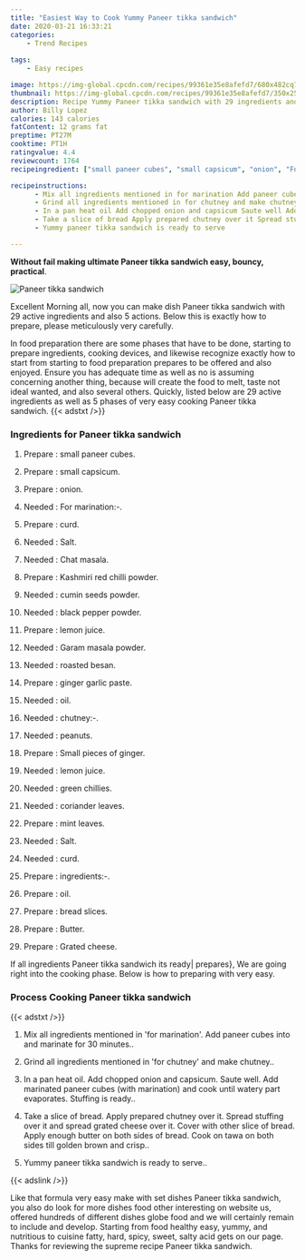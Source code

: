 ```yaml
---
title: "Easiest Way to Cook Yummy Paneer tikka sandwich"
date: 2020-03-21 16:33:21
categories:
    - Trend Recipes
    
tags:
    - Easy recipes

image: https://img-global.cpcdn.com/recipes/99361e35e8afefd7/680x482cq70/paneer-tikka-sandwich-recipe-main-photo.jpg
thumbnail: https://img-global.cpcdn.com/recipes/99361e35e8afefd7/350x250cq70/paneer-tikka-sandwich-recipe-main-photo.jpg
description: Recipe Yummy Paneer tikka sandwich with 29 ingredients and 5 stages of easy cooking.
author: Billy Lopez
calories: 143 calories
fatContent: 12 grams fat
preptime: PT27M
cooktime: PT1H
ratingvalue: 4.4
reviewcount: 1764
recipeingredient: ["small paneer cubes", "small capsicum", "onion", "For marination", "curd", "Salt", "Chat masala", "Kashmiri red chilli powder", "cumin seeds powder", "black pepper powder", "lemon juice", "Garam masala powder", "roasted besan", "ginger garlic paste", "oil", "chutney", "peanuts", "Small pieces of ginger", "lemon juice", "green chillies", "coriander leaves", "mint leaves", "Salt", "curd", "ingredients", "oil", "bread slices", "Butter", "Grated cheese"]

recipeinstructions: 
      - Mix all ingredients mentioned in for marination Add paneer cubes into and marinate for 30 minutes 
      - Grind all ingredients mentioned in for chutney and make chutney 
      - In a pan heat oil Add chopped onion and capsicum Saute well Add marinated paneer cubes with marination and cook until watery part evaporates Stuffing is ready 
      - Take a slice of bread Apply prepared chutney over it Spread stuffing over it and spread grated cheese over it Cover with other slice of bread Apply enough butter on both sides of bread Cook on tawa on both sides till golden brown and crisp 
      - Yummy paneer tikka sandwich is ready to serve

---
```




**Without fail making ultimate Paneer tikka sandwich easy, bouncy, practical**. 


![Paneer tikka sandwich](https://img-global.cpcdn.com/recipes/99361e35e8afefd7/680x482cq70/paneer-tikka-sandwich-recipe-main-photo.jpg "Paneer tikka sandwich")




Excellent Morning all, now you can make dish Paneer tikka sandwich with 29 active ingredients and also 5 actions. Below this is exactly how to prepare, please meticulously very carefully.

In food preparation there are some phases that have to be done, starting to prepare ingredients, cooking devices, and likewise recognize exactly how to start from starting to food preparation prepares to be offered and also enjoyed. Ensure you has adequate time as well as no is assuming concerning another thing, because will create the food to melt, taste not ideal wanted, and also several others. Quickly, listed below are 29 active ingredients as well as 5 phases of very easy cooking Paneer tikka sandwich.
{{< adstxt />}}

### Ingredients for Paneer tikka sandwich


1. Prepare  : small paneer cubes.

1. Prepare  : small capsicum.

1. Prepare  : onion.

1. Needed  : For marination:-.

1. Prepare  : curd.

1. Needed  : Salt.

1. Needed  : Chat masala.

1. Prepare  : Kashmiri red chilli powder.

1. Needed  : cumin seeds powder.

1. Needed  : black pepper powder.

1. Prepare  : lemon juice.

1. Needed  : Garam masala powder.

1. Needed  : roasted besan.

1. Prepare  : ginger garlic paste.

1. Needed  : oil.

1. Needed  : chutney:-.

1. Needed  : peanuts.

1. Prepare  : Small pieces of ginger.

1. Needed  : lemon juice.

1. Needed  : green chillies.

1. Needed  : coriander leaves.

1. Prepare  : mint leaves.

1. Needed  : Salt.

1. Needed  : curd.

1. Prepare  : ingredients:-.

1. Prepare  : oil.

1. Prepare  : bread slices.

1. Prepare  : Butter.

1. Prepare  : Grated cheese.



If all ingredients Paneer tikka sandwich its ready| prepares}, We are going right into the cooking phase. Below is how to preparing with very easy.

### Process Cooking Paneer tikka sandwich

{{< adstxt />}}


1. Mix all ingredients mentioned in &#39;for marination&#39;. Add paneer cubes into and marinate for 30 minutes..



1. Grind all ingredients mentioned in &#39;for chutney&#39; and make chutney..



1. In a pan heat oil. Add chopped onion and capsicum. Saute well. Add marinated paneer cubes (with marination) and cook until watery part evaporates. Stuffing is ready..



1. Take a slice of bread. Apply prepared chutney over it. Spread stuffing over it and spread grated cheese over it. Cover with other slice of bread. Apply enough butter on both sides of bread. Cook on tawa on both sides till golden brown and crisp..



1. Yummy paneer tikka sandwich is ready to serve..





{{< adslink />}}

Like that formula very easy make with set dishes Paneer tikka sandwich, you also do look for more dishes food other interesting on website us, offered hundreds of different dishes globe food and we will certainly remain to include and develop. Starting from food healthy easy, yummy, and nutritious to cuisine fatty, hard, spicy, sweet, salty acid gets on our page. Thanks for reviewing the supreme recipe Paneer tikka sandwich.
